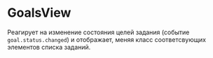 GoalsView
=========

Реагирует на изменение состояния целей задания (событие `goal.status.changed`) и отображает, меняя класс соответсвующих элементов списка заданий.
